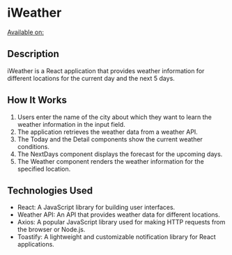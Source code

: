 # iWeather
[Available on: ](https://i-weather-canerdevs-projects.vercel.app/)


## Description
iWeather is a React application that provides weather information for different locations for the current day and the next 5 days.

## How It Works
1. Users enter the name of the city about which they want to learn the weather information in the input field.
2. The application retrieves the weather data from a weather API.
4. The Today and the Detail components show the current weather conditions.
3. The NextDays component displays the forecast for the upcoming days.
5. The Weather component renders the weather information for the specified location.

## Technologies Used
- React: A JavaScript library for building user interfaces.
- Weather API: An API that provides weather data for different locations.
- Axios: A popular JavaScript library used for making HTTP requests from the browser or Node.js. 
- Toastify: A lightweight and customizable notification library for React applications. 
